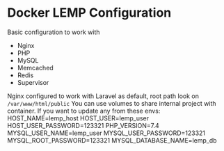 # Docker LEMP Configuration

Basic configuration to work with

- Nginx
- PHP
- MySQL
- Memcached
- Redis
- Supervisor

Nginx configured to work with Laravel as default, root path look on `/var/www/html/public`
You can use volumes to share internal project with container.
If you want to update any from these envs:
HOST_NAME=lemp_host
HOST_USER=lemp_user
HOST_USER_PASSWORD=123321
PHP_VERSION=7.4
MYSQL_USER_NAME=lemp_user
MYSQL_USER_PASSWORD=123321
MYSQL_ROOT_PASSWORD=123321
MYSQL_DATABASE_NAME=lemp_db
